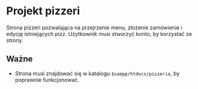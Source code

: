 # Projekt pizzeri

Strona pizzeri pozwalająca na przejrzenie menu, złożenie zamówienie i edycję istniejących pizz.
Użytkownik musi stworzyć konto, by korzystać ze strony.

## Ważne
- Strona musi znajdować się w katalogu `$xampp/htdocs/pizzeria`, by poprawnie funkcjonować.
